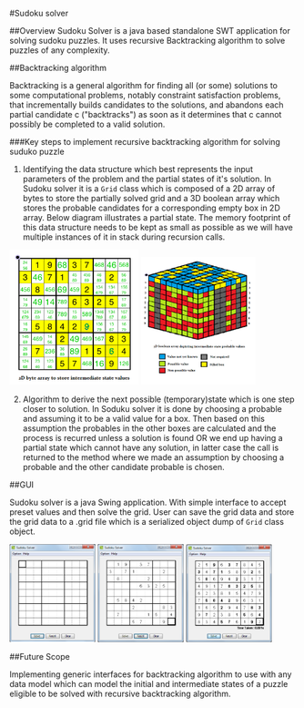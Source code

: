 #Sudoku solver

##Overview
Sudoku Solver is a java based standalone SWT application for solving sudoku puzzles. It uses recursive Backtracking algorithm to solve puzzles of any complexity.

##Backtracking algorithm

Backtracking is a general algorithm for finding all (or some) solutions to some computational problems, notably constraint satisfaction problems, that incrementally builds candidates to the solutions, and abandons each partial candidate c ("backtracks") as soon as it determines that c cannot possibly be completed to a valid solution.

###Key steps to implement recursive backtracking algorithm for solving suduko puzzle
 
1. Identifying the data structure which best represents the input parameters of the problem and the partial states of it's solution. In Sudoku solver it is a `Grid` class which is composed of a 2D array of bytes to store the partially solved grid and a 3D boolean array which stores the probable candidates for a corresponding empty box in 2D array. Below diagram illustrates a partial state.
The memory footprint of this data structure needs to be kept as small as possible as we will have multiple instances of it in stack during recursion calls.

<img src="https://github.com/nik200/Swing-SodukuSolver/blob/master/img/2D-array.png" width="45%"></img>
<img src="https://github.com/nik200/Swing-SodukuSolver/blob/master/img/3D-Array.png" width="40%"></img>

2. Algorithm to derive the next possible (temporary)state which is one step closer to solution. In Soduku solver it is done by choosing a probable and assuming it to be a valid value for a box. Then based on this assumption the probables in the other boxes are calculated and the process is recurred unless a solution is found OR we end up having a partial state which cannot have any solution, in latter case the call is returned to the method where we made an assumption by choosing a probable and the other candidate probable is chosen.

##GUI

Sudoku solver is a java Swing application. With simple interface to accept preset values and then solve the grid. User can save the grid data and store the grid data to a .grid file which is a serialized object dump of `Grid` class object. 

<img src="https://github.com/nik200/Swing-SodukuSolver/blob/master/img/screen1.png" width="30%"></img>
<img src="https://github.com/nik200/Swing-SodukuSolver/blob/master/img/screen2.png" width="30%"></img>
<img src="https://github.com/nik200/Swing-SodukuSolver/blob/master/img/screen3.png" width="30%"></img>

##Future Scope

Implementing generic interfaces for backtracking algorithm to use with any data model which can model the initial and intermediate states of a puzzle eligible to be solved with recursive backtracking algorithm.
